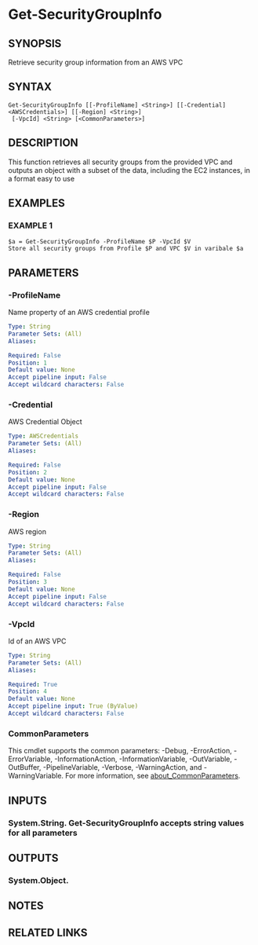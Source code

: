 # Get-SecurityGroupInfo

## SYNOPSIS
Retrieve security group information from an AWS VPC

## SYNTAX

```
Get-SecurityGroupInfo [[-ProfileName] <String>] [[-Credential] <AWSCredentials>] [[-Region] <String>]
 [-VpcId] <String> [<CommonParameters>]
```

## DESCRIPTION
This function retrieves all security groups from the provided VPC and
outputs an object with a subset of the data, including the EC2
instances, in a format easy to use

## EXAMPLES

### EXAMPLE 1
```
$a = Get-SecurityGroupInfo -ProfileName $P -VpcId $V
Store all security groups from Profile $P and VPC $V in varibale $a
```

## PARAMETERS

### -ProfileName
Name property of an AWS credential profile

```yaml
Type: String
Parameter Sets: (All)
Aliases:

Required: False
Position: 1
Default value: None
Accept pipeline input: False
Accept wildcard characters: False
```

### -Credential
AWS Credential Object

```yaml
Type: AWSCredentials
Parameter Sets: (All)
Aliases:

Required: False
Position: 2
Default value: None
Accept pipeline input: False
Accept wildcard characters: False
```

### -Region
AWS region

```yaml
Type: String
Parameter Sets: (All)
Aliases:

Required: False
Position: 3
Default value: None
Accept pipeline input: False
Accept wildcard characters: False
```

### -VpcId
Id of an AWS VPC

```yaml
Type: String
Parameter Sets: (All)
Aliases:

Required: True
Position: 4
Default value: None
Accept pipeline input: True (ByValue)
Accept wildcard characters: False
```

### CommonParameters
This cmdlet supports the common parameters: -Debug, -ErrorAction, -ErrorVariable, -InformationAction, -InformationVariable, -OutVariable, -OutBuffer, -PipelineVariable, -Verbose, -WarningAction, and -WarningVariable. For more information, see [about_CommonParameters](http://go.microsoft.com/fwlink/?LinkID=113216).

## INPUTS

### System.String. Get-SecurityGroupInfo accepts string values for all parameters
## OUTPUTS

### System.Object.
## NOTES

## RELATED LINKS
